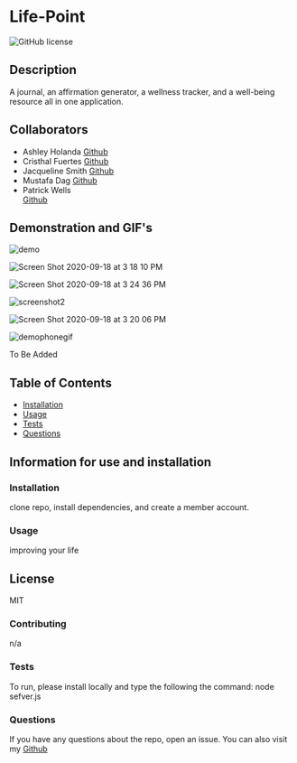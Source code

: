 # Life-Point
![GitHub license](https://img.shields.io/badge/license-MIT-blue)
## Description 
A journal, an affirmation generator, a wellness tracker, and a well-being resource all in one application.
## Collaborators
* Ashley Holanda
[Github](https://github.com/aholanda12)
* Cristhal Fuertes
[Github](https://github.com/CMFuertes)
* Jacqueline Smith
[Github](https://github.com/jerseyjackpot)
* Mustafa Dag
[Github](https://github.com/mustafadag84)
* Patrick Wells  
[Github](https://github.com/black03mach)
## Demonstration and GIF's 

![demo](https://github.com/aholanda12/life-point/blob/master/public/img/closerdemogif.gif)

![Screen Shot 2020-09-18 at 3 18 10 PM](https://user-images.githubusercontent.com/64985702/93638216-e939b180-f9c4-11ea-8da0-4ee934c88c39.png)

![Screen Shot 2020-09-18 at 3 24 36 PM](https://user-images.githubusercontent.com/64985702/93638299-0bcbca80-f9c5-11ea-99a1-221f5dba315d.png)

![screenshot2](https://user-images.githubusercontent.com/64985702/93638366-29009900-f9c5-11ea-81b5-5f52298ab040.jpg)

![Screen Shot 2020-09-18 at 3 20 06 PM](https://user-images.githubusercontent.com/64985702/93638732-d2e02580-f9c5-11ea-9d90-dc3b73dc5097.png)

![demophonegif](https://github.com/aholanda12/life-point/blob/master/public/img/demophonegif.gif)


To Be Added
## Table of Contents 
* [Installation](#Installation)
* [Usage](#Usage)
* [Tests](#Tests)
* [Questions](#Questions)
## Information for use and installation
### Installation 
clone repo, install dependencies, and create a member account.
### Usage 
improving your life
## License 
MIT
### Contributing 
n/a
### Tests 
To run, please install locally and type the following the command:
node sefver.js
### Questions 
If you have any questions about the repo, open an issue.
You can also visit my [Github](https://github.com/aholanda12/life-point) 

